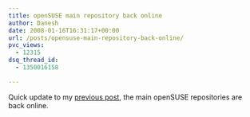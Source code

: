 ```yaml
---
title: openSUSE main repository back online
author: Danesh
date: 2008-01-16T16:31:17+00:00
url: /posts/opensuse-main-repository-back-online/
pvc_views:
  - 12315
dsq_thread_id:
  - 1350016158

---
```

Quick update to my [previous post][1], the main openSUSE repositories are back online.

 [1]: /posts/opensuse-main-repository-down/